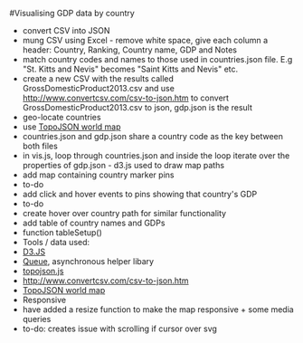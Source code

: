 
#Visualising GDP data by country

* convert CSV into JSON
 * mung CSV using Excel - remove white space, give each column a header: Country, Ranking, Country name, GDP and Notes 
 * match country codes and names to those used in countries.json file. E.g "St. Kitts and Nevis" becomes "Saint Kitts and Nevis" etc.
 * create a new CSV with the results called GrossDomesticProduct2013.csv and use http://www.convertcsv.com/csv-to-json.htm to convert GrossDomesticProduct2013.csv to json, gdp.json is the result
* geo-locate countries
 * use <a href="https://gist.github.com/alexwebgr/10249781">TopoJSON world map</a> 
 * countries.json and gdp.json share a country code as the key between both files
 * in vis.js, loop through countries.json and inside the loop iterate over the properties of gdp.json - d3.js used to draw map paths
* add map containing country marker pins
 * to-do
* add click and hover events to pins showing that country's GDP
 * to-do
 * create hover over country path for similar functionality 
* add table of country names and GDPs 
 * function tableSetup() 
* Tools / data used: 
 * <a href="http://d3js.org/">D3.JS</a>
 * <a href="https://github.com/mbostock/queue">Queue</a>, asynchronous helper libary
 * <a href="https://github.com/mbostock/topojson/blob/master/topojson.js">topojson.js</a>
 * http://www.convertcsv.com/csv-to-json.htm
 * <a href="https://gist.github.com/alexwebgr/10249781">TopoJSON world map</a>
* Responsive 
 * have added a resize function to make the map responsive + some media queries
 * to-do: creates issue with scrolling if cursor over svg